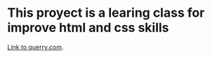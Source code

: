 # This proyect is a learing class for improve html and css skills
[Link to querry.com](https://www.querry.com/).
